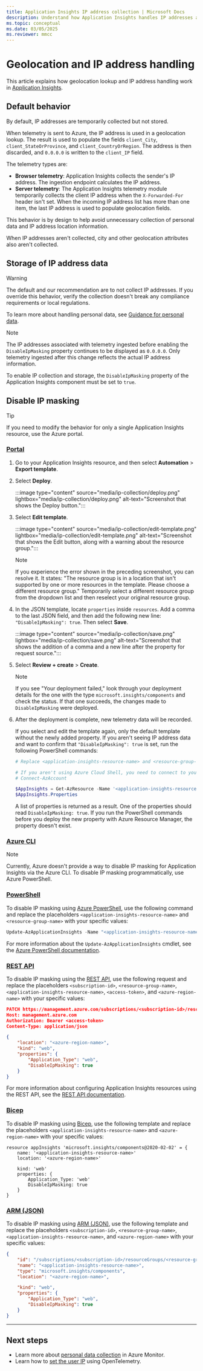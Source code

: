 ```yaml
---
title: Application Insights IP address collection | Microsoft Docs
description: Understand how Application Insights handles IP addresses and geolocation.
ms.topic: conceptual
ms.date: 03/05/2025
ms.reviewer: mmcc
---
```


# Geolocation and IP address handling

This article explains how geolocation lookup and IP address handling work in [Application Insights](app-insights-overview.md).

## Default behavior

By default, IP addresses are temporarily collected but not stored.

When telemetry is sent to Azure, the IP address is used in a geolocation lookup. The result is used to populate the fields `client_City`, `client_StateOrProvince`, and `client_CountryOrRegion`. The address is then discarded, and `0.0.0.0` is written to the `client_IP` field.

The telemetry types are:

* **Browser telemetry**: Application Insights collects the sender's IP address. The ingestion endpoint calculates the IP address.
* **Server telemetry**: The Application Insights telemetry module temporarily collects the client IP address when the `X-Forwarded-For` header isn't set. When the incoming IP address list has more than one item, the last IP address is used to populate geolocation fields.

This behavior is by design to help avoid unnecessary collection of personal data and IP address location information.

When IP addresses aren't collected, city and other geolocation attributes also aren't collected.

## Storage of IP address data

> [!WARNING]
> The default and our recommendation are to not collect IP addresses. If you override this behavior, verify the collection doesn't break any compliance requirements or local regulations.
>
> To learn more about handling personal data, see [Guidance for personal data](../logs/personal-data-mgmt.md).

> [!NOTE]
> The IP addresses associated with telemetry ingested before enabling the `DisableIpMasking` property continues to be displayed as `0.0.0.0`. Only telemetry ingested after this change reflects the actual IP address information.

To enable IP collection and storage, the `DisableIpMasking` property of the Application Insights component must be set to `true`.

## Disable IP masking

> [!TIP]
> If you need to modify the behavior for only a single Application Insights resource, use the Azure portal.

### [Portal](#tab/portal)

1. Go to your Application Insights resource, and then select **Automation** > **Export template**.

1. Select **Deploy**.

    :::image type="content" source="media/ip-collection/deploy.png" lightbox="media/ip-collection/deploy.png" alt-text="Screenshot that shows the Deploy button.":::

1. Select **Edit template**.

    :::image type="content" source="media/ip-collection/edit-template.png" lightbox="media/ip-collection/edit-template.png" alt-text="Screenshot that shows the Edit button, along with a warning about the resource group.":::

    > [!NOTE]
    > If you experience the error shown in the preceding screenshot, you can resolve it. It states: "The resource group is in a location that isn't supported by one or more resources in the template. Please choose a different resource group." Temporarily select a different resource group from the dropdown list and then reselect your original resource group.

1. In the JSON template, locate `properties` inside `resources`. Add a comma to the last JSON field, and then add the following new line: `"DisableIpMasking": true`. Then select **Save**.

    :::image type="content" source="media/ip-collection/save.png" lightbox="media/ip-collection/save.png" alt-text="Screenshot that shows the addition of a comma and a new line after the property for request source.":::

1. Select **Review + create** > **Create**.

    > [!NOTE]
    > If you see "Your deployment failed," look through your deployment details for the one with the type `microsoft.insights/components` and check the status. If that one succeeds, the changes made to `DisableIpMasking` were deployed.

1. After the deployment is complete, new telemetry data will be recorded.

    If you select and edit the template again, only the default template without the newly added property. If you aren't seeing IP address data and want to confirm that `"DisableIpMasking": true` is set, run the following PowerShell commands:
    
    ```powershell
    # Replace <application-insights-resource-name> and <resource-group-name> with the appropriate resource and resource group name.

    # If you aren't using Azure Cloud Shell, you need to connect to your Azure account
    # Connect-AzAccount

    $AppInsights = Get-AzResource -Name '<application-insights-resource-name>' -ResourceType 'microsoft.insights/components' -ResourceGroupName '<resource-group-name>'
    $AppInsights.Properties
    ```
    
    A list of properties is returned as a result. One of the properties should read `DisableIpMasking: true`. If you run the PowerShell commands before you deploy the new property with Azure Resource Manager, the property doesn't exist.

### [Azure CLI](#tab/cli)

> [!NOTE]
> Currently, Azure doesn't provide a way to disable IP masking for Application Insights via the Azure CLI. To disable IP masking programmatically, use Azure PowerShell.

### [PowerShell](#tab/powershell)

To disable IP masking using [Azure PowerShell](/powershell/azure/what-is-azure-powershell), use the following command and replace the placeholders `<application-insights-resource-name>` and `<resource-group-name>` with your specific values:

```powershell
Update-AzApplicationInsights -Name "<application-insights-resource-name>" -ResourceGroupName "<resource-group-name>" -DisableIPMasking:$true
```

For more information about the `Update-AzApplicationInsights` cmdlet, see the [Azure PowerShell documentation](/powershell/module/az.applicationinsights/update-azapplicationinsights).

### [REST API](#tab/rest)

To disable IP masking using the [REST API](/rest/api/azure/), use the following request and replace the placeholders `<subscription-id>`, `<resource-group-name>`, `<application-insights-resource-name>`, `<access-token>`, and `<azure-region-name>` with your specific values:

```json
PATCH https://management.azure.com/subscriptions/<subscription-id>/resourceGroups/<resource-group-name>/providers/microsoft.insights/components/<application-insights-resource-name>?api-version=2018-05-01-preview HTTP/1.1
Host: management.azure.com
Authorization: Bearer <access-token>
Content-Type: application/json

{
    "location": "<azure-region-name>",
    "kind": "web",
    "properties": {
        "Application_Type": "web",
        "DisableIpMasking": true
    }
}
```

For more information about configuring Application Insights resources using the REST API, see the [REST API documentation](/rest/api/application-insights/components/create-or-update).

### [Bicep](#tab/bicep)

To disable IP masking using [Bicep](/azure/azure-resource-manager/bicep/overview), use the following template and replace the placeholders `<application-insights-resource-name>` and `<azure-region-name>` with your specific values:

```bicep
resource appInsights 'microsoft.insights/components@2020-02-02' = {
    name: '<application-insights-resource-name>'
    location: '<azure-region-name>'

    kind: 'web'
    properties: {
        Application_Type: 'web'
        DisableIpMasking: true
    }
}
```

### [ARM (JSON)](#tab/arm)

To disable IP masking using [ARM (JSON)](/azure/azure-resource-manager/templates/overview), use the following template and replace the placeholders `<subscription-id>`, `<resource-group-name>`, `<application-insights-resource-name>`, and `<azure-region-name>` with your specific values:

```json
{
    "id": "/subscriptions/<subscription-id>/resourceGroups/<resource-group-name>/providers/microsoft.insights/components/<application-insights-resource-name>",
    "name": "<application-insights-resource-name>",
    "type": "microsoft.insights/components",
    "location": "<azure-region-name>",

    "kind": "web",
    "properties": {
        "Application_Type": "web",
        "DisableIpMasking": true
    }
}
```

---

## Next steps

* Learn more about [personal data collection](../logs/personal-data-mgmt.md) in Azure Monitor.
* Learn how to [set the user IP](opentelemetry-add-modify.md#set-the-user-ip) using OpenTelemetry.
